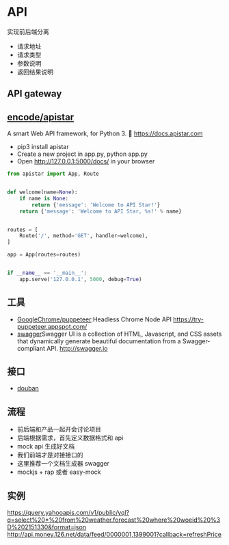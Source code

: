 # API

实现前后端分离

*   请求地址
*   请求类型
*   参数说明
*   返回结果说明

## API gateway

## [encode/apistar](https://github.com/encode/apistar)

A smart Web API framework, for Python 3. 🌟 https://docs.apistar.com

* pip3 install apistar
* Create a new project in app.py, python app.py
* Open http://127.0.0.1:5000/docs/ in your browser

```py
from apistar import App, Route


def welcome(name=None):
    if name is None:
        return {'message': 'Welcome to API Star!'}
    return {'message': 'Welcome to API Star, %s!' % name}


routes = [
    Route('/', method='GET', handler=welcome),
]

app = App(routes=routes)


if __name__ == '__main__':
    app.serve('127.0.0.1', 5000, debug=True)
```

## 工具

*   [GoogleChrome/puppeteer](https://github.com/GoogleChrome/puppeteer):Headless Chrome Node API https://try-puppeteer.appspot.com/
*   [swagger](https://app.swaggerhub.com/home)Swagger UI is a collection of HTML, Javascript, and CSS assets that dynamically generate beautiful documentation from a Swagger-compliant API. http://swagger.io

## 接口

*   [douban](https://developers.douban.com/wiki/?title=guide)

## 流程

*   前后端和产品一起开会讨论项目
*   后端根据需求，首先定义数据格式和 api
*   mock api 生成好文档
*   我们前端才是对接接口的
*   这里推荐一个文档生成器 swagger
*   mockjs + rap 或者 easy-mock

## 实例

https://query.yahooapis.com/v1/public/yql?q=select%20*%20from%20weather.forecast%20where%20woeid%20%3D%202151330&format=json
http://api.money.126.net/data/feed/0000001,1399001?callback=refreshPrice

